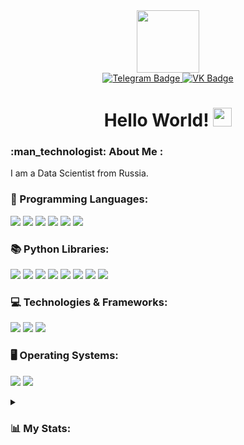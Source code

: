 <div id="header" align="center">
  <img src="https://media.giphy.com/media/bGgsc5mWoryfgKBx1u/giphy.gif" width="100"/>
  <div id="badges">
    <a href="https://web.telegram.org/a/">
      <img src="https://img.shields.io/badge/Telegram-blue?style=for-the-badge&logo=Telegram&logoColor=white" alt="Telegram Badge"/>
    </a>
    <a href="https://vk.com/nekon93">
      <img src="https://img.shields.io/badge/VK-blue?style=for-the-badge&logo=VK&logoColor=white" alt="VK Badge"/>
    </a>
  </div>
  <div id="greeting">
    <h1>
      Hello World!
      <img src="https://media.giphy.com/media/hvRJCLFzcasrR4ia7z/giphy.gif" width="30px"/>
    </h1>
  </div>
</div>
<div align="left">
  <h3> :man_technologist: About Me :</h3>
  <p>I am a Data Scientist from Russia.</p>
</div>
<div>
  <h3>🔭 Programming Languages:</h3>
  <p>
    <img src="https://img.shields.io/badge/Python-ffffff?style=for-the-badge&logo=python&logoColor=yellow&color=black" />
    <img src="https://img.shields.io/badge/JavaScript-ffffff?style=for-the-badge&logo=javascript&logoColor=yellow&color=black" />
    <img src="https://img.shields.io/badge/C++-ffffff?style=for-the-badge&logo=c%2B%2B&logoColor=blue&color=black" />
    <img src="https://img.shields.io/badge/C%23-ffffff?style=for-the-badge&logo=c-sharp&logoColor=blue&color=black" />
    <img src="https://img.shields.io/badge/SQL-ffffff?style=for-the-badge&logo=generic&logoColor=blue&color=black" />
    <img src="https://img.shields.io/badge/R-ffffff?style=for-the-badge&logo=r&logoColor=blue&color=black" />
  </p>
</div>
<div>
  <h3>📚 Python Libraries:</h3>
  <p>
    <img src="https://img.shields.io/badge/Pandas-ffffff?style=for-the-badge&logo=pandas&logoColor=blue&color=black" />
    <img src="https://img.shields.io/badge/Numpy-ffffff?style=for-the-badge&logo=numpy&logoColor=blue&color=black" />
    <img src="https://img.shields.io/badge/Scipy-ffffff?style=for-the-badge&logo=scipy&logoColor=blue&color=black" />
    <img src="https://img.shields.io/badge/Matplotlib-ffffff?style=for-the-badge&logo=generic&logoColor=blue&color=black" />
    <img src="https://img.shields.io/badge/Seaborn-ffffff?style=for-the-badge&logo=generic&logoColor=blue&color=black" />
    <img src="https://img.shields.io/badge/Scikit_learn-ffffff?style=for-the-badge&logo=scikit-learn&logoColor=blue&color=black" />
    <img src="https://img.shields.io/badge/Pytorch-ffffff?style=for-the-badge&logo=pytorch&logoColor=blue&color=black" />
    <img src="https://img.shields.io/badge/TensorFlow-ffffff?style=for-the-badge&logo=tensorflow&logoColor=blue&color=black" />
  </p>
</div>
<div>
  <h3>💻 Technologies & Frameworks:</h3>
  <p>
    <img src="https://img.shields.io/badge/Docker-ffffff?style=for-the-badge&logo=docker&logoColor=blue&color=black" />
    <img src="https://img.shields.io/badge/Apache_Airflow-ffffff?style=for-the-badge&logo=apache-airflow&logoColor=blue&color=black" />
    <img src="https://img.shields.io/badge/React-ffffff?style=for-the-badge&logo=react&logoColor=blue&color=black" />
  </p>
</div>
<div>
  <h3>🖥️ Operating Systems:</h3>
  <p>
    <img src="https://img.shields.io/badge/Windows-ffffff?style=for-the-badge&logo=windows&logoColor=blue&color=black" />
    <img src="https://img.shields.io/badge/Linux-ffffff?style=for-the-badge&logo=linux&logoColor=blue&color=black" />
  </p>
</div>
<details>
  <summary>
    <h3>📊 My Stats:</h3>
  </summary>
  <div align="center">
    <a href="https://github.com/NeKonnnn">
      <img align="center" src="https://github-readme-stats.vercel.app/api/top-langs/?username=NeKonnnn&theme=radical" />
    </a>
    <a href="https://github.com/NeKonnnn">
      <img align="center" src="https://github-readme-stats.vercel.app/api?username=NeKonnnn&show_icons=true&theme=radical" />
    </a>
    <a href="https://github.com/NeKonnnn">
      <img align="center" src="https://github-readme-streak-stats.herokuapp.com/?user=NeKonnnn&" alt="NeKonnnn" />
    </a>
    <!-- Contribution Graph (https://github.com/Ayesh/gh-activity) -->
    <a href="https://github.com/NeKonnnn">
      <img src="https://activity-graph.herokuapp.com/graph?username=NeKonnnn&bg_color=1A1B27&color=E1E8EB&line=309FF8&point=FFFFFF&hide_border=true" alt="Contribution graph" />
    </a>
  </div>
</details>
<div id="visitor-count" align="center">
  <img src="https://komarev.com/ghpvc/?username=NeKonnnn&style=plastic&color=brightgreen" alt=""/>
</div>
